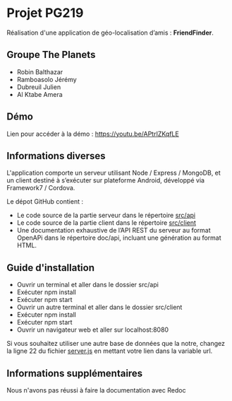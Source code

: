 # Projet PG219

Réalisation d'une application de géo-localisation d’amis : **FriendFinder**.

## Groupe The Planets
-   Robin Balthazar
-   Ramboasolo Jérémy
-   Dubreuil Julien
-   Al Ktabe Amera

## Démo
Lien pour accéder à la démo : https://youtu.be/APtrIZKqfLE

## Informations diverses
 L'application comporte un serveur utilisant Node / Express / MongoDB, et un client destiné à s’exécuter sur plateforme Android, développé via Framework7 / Cordova.

Le dépot GitHub contient :
-   Le code source de la partie serveur dans le répertoire [src/api](src/api)
-   Le code source de la partie client dans le répertoire [src/client](src/client)
-   Une documentation exhaustive de l’API REST du serveur au format OpenAPi dans le répertoire doc/api, incluant une génération au format HTML.

## Guide d'installation
 -   Ouvrir un terminal et aller dans le dossier src/api
 -   Exécuter npm install
 -   Exécuter npm start
 -   Ouvrir un autre terminal et aller dans le dossier src/client
 -   Exécuter npm install
 -   Exécuter npm start
 -   Ouvrir un navigateur web et aller sur localhost:8080

Si vous souhaitez utiliser une autre base de données que la notre, changez la ligne 22 du fichier [server.js](src/api/server/server.js) en mettant votre lien dans la variable url.

## Informations supplémentaires

Nous n'avons pas réussi à faire la documentation avec Redoc
